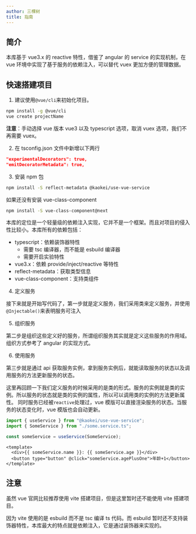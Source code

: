```yaml
---
author: 三棵树
title: 指南
---
```


## 简介

本库基于 vue3.x 的 reactive 特性，借鉴了 angular 的 service 的实现机制，在 vue 环境中实现了基于服务的依赖注入，可以替代 vuex 更加方便的管理数据。

## 快速搭建项目

1. 建议使用`@vue/cli`来初始化项目。

```sh
npm install -g @vue/cli
vue create projectName
```

**注意**：手动选择 vue 版本 vue3 以及 typescript 选项，取消 vuex 选项，我们不再需要 vuex。

2. 在 tsconfig.json 文件中新增以下两行

```json
"experimentalDecorators": true,
"emitDecoratorMetadata": true,
```

3. 安装 npm 包

```sh
npm install -S reflect-metadata @kaokei/use-vue-service
```

如果还没有安装 vue-class-component

```sh
npm install -S vue-class-component@next
```

本库的定位是一个轻量级的依赖注入实现，它并不是一个框架。而且对项目的侵入性比较小。本库所有的依赖包括：

- typescript：依赖装饰器特性
  - 需要 tsc 编译器，而不能是 esbuild 编译器
  - 需要开启实验特性
- vue3.x：依赖 provide/inject/reactive 等特性
- reflect-metadata：获取类型信息
- vue-class-component：支持类组件

4. 定义服务

接下来就是开始写代码了，第一步就是定义服务，我们采用类来定义服务，并使用`@Injectable()`来表明服务可注入

5. 组织服务

第二步是组织这些定义好的服务，所谓组织服务其实就是定义这些服务的作用域。组织方式参考了 angular 的实现方式。

6. 使用服务

第三步就是通过 api 获取服务实例，拿到服务实例后，就能读取服务的状态以及调用服务的方法更新服务的状态。

这里再回顾一下我们定义服务的时候采用的是类的形式。服务的实例就是类的实例。所以服务的状态就是类的实例的属性，所以可以调用类的实例的方法更新属性。
同时服务已经被`reactive`处理过，vue 模版可以直接渲染服务的状态。当服务的状态变化时，vue 模版也会自动更新。

```ts
import { useService } from "@kaokei/use-vue-service";
import { SomeService } from "./some.service.ts";

const someService = useService(SomeService);
```

```vue
<template>
  <div>{{ someService.name }}: {{ someService.age }}</div>
  <button type="button" @click="someService.agePlusOne">年龄+1</button>
</template>
```

## 注意

虽然 vue 官网比较推荐使用 vite 搭建项目，但是这里暂时还不能使用 vite 搭建项目。

因为 vite 使用的是 esbuild 而不是 tsc 编译 ts 代码。而 esbuild 暂时还不支持装饰器特性，本库最大的特点就是依赖注入，它是通过装饰器来实现的。
